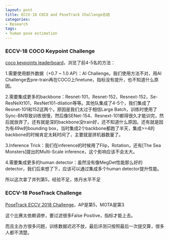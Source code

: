 ```yaml
---
layout: post
title: ECCV-18 COCO and PoseTrack Challenge总结
categories:
- Research
tags:
- human pose estimation
---
```


### ECCV-18 COCO Keypoint Challenge

[coco keypoints leaderboard](http://cocodataset.org/#keypoints-leaderboard)，浏览了前4-5名的方法：

1.需要使用额外数据（+0.7 ~ 1.0 AP）：AI Challenge。我们使用方法不对，用AI Challenge去pre-train再在COCO上finetune，指标没有提升，也不知道什么原因。

2.需要集成更多的backbone：Resnet-101，Resnet-152，Resnext-152，Se-ResNeXt101，ResNet101-dilation等等。其他队集成了4-5个，我们集成了Resnet-101和152这两个。原因是我们太过于相信Large Batch，训练时使用了Sync-BN导致训练很慢，然后像SENet-154、Resnext-101都得很久才能训完，然后就放弃了。还有就是深的backbone没train好，还不知道什么原因。还有就是因为有49w的bounding box，当时集成2个backbone都跑了半天，集成>=4的backbone的时候肯定太耗时间了，主要就是拼机器数量了。

3.Inference Trick：我们在inference的时候用了Flip，Rotation，还有[The Sea Monsters]提出的Multi-Scale inference，这个影响应该不会太大。

4.需要集成更多的human detector：虽然没有像MegDet性能那么好的detector，我们后来想了下，应该可以通过集成多个human detector提升性能。

所以这次拿了并列第5，经验不足，炼丹水平不足

### ECCV-18 PoseTrack Challenge

[PoseTrack ECCV 2018 Challenge](https://posetrack.net/workshops/eccv2018/posetrack_eccv_2018_results.html)，AP是第5，MOTA是第3

这个比赛太依赖调参，要过滤很多False Positive，指标才能上去。

而且主办方很多问题，训练数据迟迟不放，最后评测只按照最后一次提交算，很多人都不清楚。